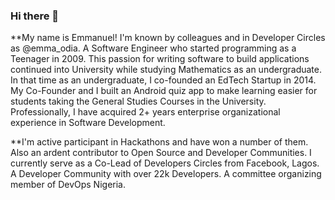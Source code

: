 ### Hi there 👋

**My name is Emmanuel! I'm known by colleagues and in Developer Circles as @emma_odia. A Software Engineer who started programming as a Teenager in 2009. This passion for writing software to build applications continued into University while studying Mathematics as an undergraduate. In that time as an undergraduate, I co-founded an EdTech Startup in 2014. My Co-Founder and I built an Android quiz app to make learning easier for students taking the General Studies Courses in the University. Professionally, I have acquired 2+ years enterprise organizational experience in Software Development.

**I'm active participant in Hackathons and have won a number of them. Also an ardent contributor to Open Source and Developer Communities. I currently serve as a Co-Lead of Developers Circles from Facebook, Lagos. A Developer Community with over 22k Developers. A committee organizing member of DevOps Nigeria.

<!--
**emmaodia/emmaodia** is a ✨ _special_ ✨ repository because its `README.md` (this file) appears on your GitHub profile.

Here are some ideas to get you started:

- 🔭 I’m currently working on ...
- 🌱 I’m currently learning ...
- 👯 I’m looking to collaborate on ...
- 🤔 I’m looking for help with ...
- 💬 Ask me about ...
- 📫 How to reach me: ...
- 😄 Pronouns: ...
- ⚡ Fun fact: ...
-->
